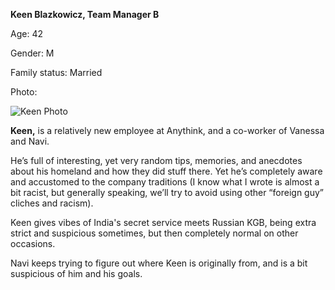 **Keen Blazkowicz, Team Manager B**

Age: 42

Gender: M

Family status: Married

Photo:

![Keen Photo](https://lh6.googleusercontent.com/XgSpd7dklUk64oRY96mBtydwd-oCRDzQs1uodl7nI9zU-5Kvk_k31QG2NKxYxtfQNXL5I8yGEXzgv68qCqeNUYzgdGt0nh5TTJ8Lgs1k6bv-gjwW1IOseWVvT2njHxYWdV95FTQVYoUjXQoirKFylF4zb7GQvy1ckLWnIVK2wXkvPrBsobV_qiZvDg)

**Keen,** is a relatively new employee at Anythink, and a co-worker of Vanessa and Navi.

He’s full of interesting, yet very random tips, memories, and anecdotes about his homeland and how they did stuff there. Yet he’s completely aware and accustomed to the company traditions (I know what I wrote is almost a bit racist, but generally speaking, we’ll try to avoid using other “foreign guy” cliches and racism).

Keen gives vibes of India's secret service meets Russian KGB, being extra strict and suspicious sometimes, but then completely normal on other occasions.

Navi keeps trying to figure out where Keen is originally from, and is a bit suspicious of him and his goals.
